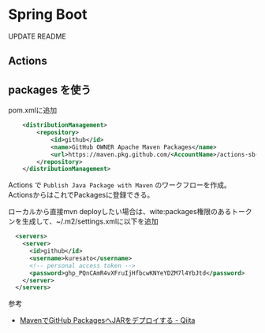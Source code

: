 # Spring Boot

UPDATE README

## Actions



## packages を使う

pom.xmlに追加

```xml
	<distributionManagement>
		<repository>
			<id>github</id>
			<name>GitHub OWNER Apache Maven Packages</name>
			<url>https://maven.pkg.github.com/<AccountName>/actions-sb-demo</url>
		</repository>
	</distributionManagement>
```

Actions で `Publish Java Package with Maven` のワークフローを作成。
ActionsからはこれでPackagesに登録できる。

ローカルから直接mvn deployしたい場合は、wite:packages権限のあるトークンを生成して、~/.m2/settings.xmlに以下を追加

```xml
  <servers>
    <server>
      <id>github</id>
      <username>kuresato</username>
      <!-- personal access token -->
      <password>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</password>
    </server>
  </servers>
```


参考
- [MavenでGitHub PackagesへJARをデプロイする - Qiita](https://qiita.com/backpaper0@github/items/4d2d83a707b50b9f0151)

